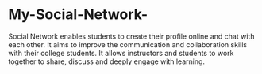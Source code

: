 # My-Social-Network-
Social Network enables students to create their profile online and chat with each other. It aims to improve the communication and collaboration skills with their college students. It allows instructors and students to work together to share, discuss and deeply engage with learning.

